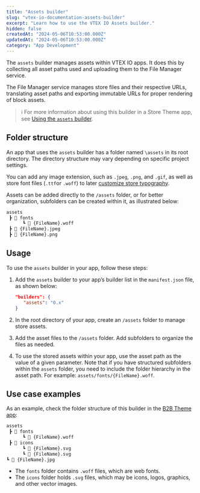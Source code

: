 ```yaml
---
title: "Assets builder"
slug: "vtex-io-documentation-assets-builder"
excerpt: "Learn how to use the VTEX IO Assets builder."
hidden: false
createdAt: "2024-05-06T10:53:00.000Z"
updatedAt: "2024-05-06T10:53:00.000Z"
category: "App Development"
---
```


The `assets` builder manages assets within VTEX IO apps. It does this by collecting all asset paths used and uploading them to the File Manager service.

The File Manager service manages store files and their respective URLs, translating asset paths and exporting immutable URLs for proper rendering of block assets.

>ℹ️ For more information about using this builder in a Store Theme app, see [Using the `assets` builder](https://developers.vtex.com/docs/guides/vtex-io-documentation-using-the-assets-builder).

## Folder structure

An app that uses the `assets` builder has a folder named `\assets` in its root directory. The directory structure may vary depending on specific project settings.

You can add any image extension, such as `.jpeg`, `.png`, and `.gif`, as well as store font files (`.ttf`or `.woff`) to later [customize store typography](https://developers.vtex.com/docs/guides/vtex-io-documentation-customizing-your-stores-typography).

Assets can be added directly to the `/assets` folder, or for better organization, subfolders can be created within it, as illustrated below:

```txt
assets
 ┣ 📂 fonts
      ┗ 📄 {FileName}.woff
 ┣ 📄 {FileName}.jpeg
 ┣ 📄 {FileName}.png
```

## Usage

To use the `assets` builder in your app, follow these steps:

1. Add the `assets` builder to your app’s builder list in the `manifest.json` file, as shown below:

   ```json
   "builders": {
      "assets": "0.x"
   }
   ```

2. In the root directory of your app, create an `/assets` folder to manage store assets.
3. Add the asset files to the `/assets` folder. Add subfolders to organize the files as needed.
4. To use the stored assets within your app, use the asset path as the value of a given parameter. Note that if you have structured subfolders within the `assets` folder, you need to include the folder hierarchy in the asset path. For example: `assets/fonts/{FileName}.woff`.

## Use case examples

As an example, check the folder structure of this builder in the [B2B Theme app](https://github.com/vtex-apps/b2b-theme):

```txt
assets
 ┣ 📂 fonts
      ┗ 📄 {FileName}.woff
 ┣ 📂 icons
      ┗ 📄 {FileName}.svg
      ┗ 📄 {FileName}.svg
┗ 📄 {FileName}.jpg
```

- The `fonts` folder contains `.woff` files, which are web fonts.
- The `icons` folder holds `.svg` files, which may be icons, logos, graphics, and other vector images.
